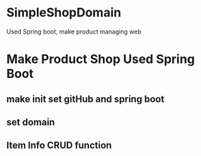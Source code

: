# SimpleShopDomain
Used Spring boot, make product managing web
# Make Product Shop Used Spring Boot 
## make init set gitHub and spring boot 
## set domain

## Item Info CRUD function 